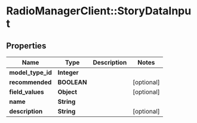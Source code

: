 # RadioManagerClient::StoryDataInput

## Properties
Name | Type | Description | Notes
------------ | ------------- | ------------- | -------------
**model_type_id** | **Integer** |  | 
**recommended** | **BOOLEAN** |  | [optional] 
**field_values** | **Object** |  | [optional] 
**name** | **String** |  | 
**description** | **String** |  | [optional] 



